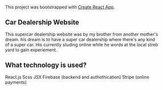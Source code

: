 This project was bootstrapped with [Create React App](https://github.com/facebook/create-react-app).

## Car Dealership Website

This supercar dealership website was by my brother from another mother's dream. his dream is to have a super car dealership where there's any kind of a super car.
His currently studing online while he words at the local streb yard to gain experiement. 

## What technology is used?
React.js
Scss
JSX
Firebase (backend and authothication)
Stripe (online payments)
